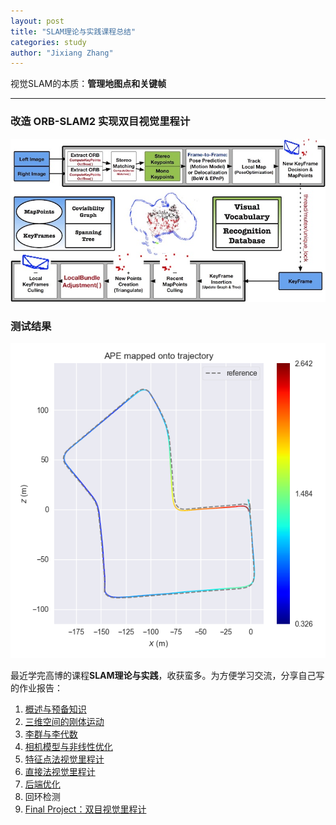 ```yaml
---
layout: post
title: "SLAM理论与实践课程总结"
categories: study
author: "Jixiang Zhang"
---
```


视觉SLAM的本质：**管理地图点和关键帧**

------

### 改造 ORB-SLAM2 实现双目视觉里程计

![](images/VO.jpg)

### 测试结果

![](images/ATE.png)

最近学完高博的课程**SLAM理论与实践**，收获蛮多。为方便学习交流，分享自己写的作业报告：

1. [概述与预备知识](files/第1讲习题.pdf)
2. [三维空间的刚体运动](files/第2讲习题.pdf)
3. [李群与李代数](files/第3讲习题.pdf)
4. [相机模型与非线性优化](files/第4讲习题.pdf)
5. [特征点法视觉里程计](files/第5讲习题.pdf)
6. [直接法视觉里程计](files/第6讲习题.pdf)
7. [后端优化](files/第7讲习题.pdf)
8. 回环检测
9. [Final Project：双目视觉里程计](files/Stereo-VO.pdf)
